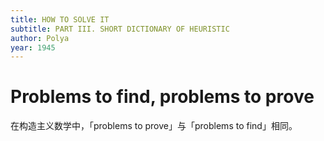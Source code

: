 ```yaml
---
title: HOW TO SOLVE IT
subtitle: PART III. SHORT DICTIONARY OF HEURISTIC
author: Polya
year: 1945
---
```


# Problems to find, problems to prove

在构造主义数学中，「problems to prove」与「problems to find」相同。
